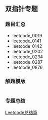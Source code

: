 ## 双指针专题
### 题目汇总
- leetcode_0019
- leetcode_0141
- leetcode_0142
- leetcode_0202
- leetcode_0234
- leetcode_0287
- leetcode_0876

### 解题模版
```go
```

### 专题总结
[Leetcode总结篇](https://leetcode-cn.com/problems/find-the-duplicate-number/solution/qian-duan-ling-hun-hua-shi-tu-jie-kuai-man-zhi-z-3/)